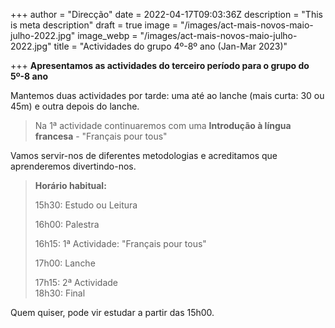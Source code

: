 +++
author = "Direcção"
date = 2022-04-17T09:03:36Z
description = "This is meta description"
draft = true
image = "/images/act-mais-novos-maio-julho-2022.jpg"
image_webp = "/images/act-mais-novos-maio-julho-2022.jpg"
title = "Actividades do grupo 4º-8º ano (Jan-Mar 2023)"

+++
**Apresentamos as actividades do terceiro período para o grupo do 5º-8 ano**

Mantemos duas actividades por tarde: uma até ao lanche (mais curta: 30 ou 45m) e outra depois do lanche.

> Na 1ª actividade continuaremos com uma **Introdução à língua francesa** - "Français pour tous"

Vamos servir-nos de diferentes metodologias e acreditamos que aprenderemos divertindo-nos.

> **Horário habitual:**
>
> 15h30: Estudo ou Leitura
>
> 16h00: Palestra
>
> 16h15: 1ª Actividade: "Français pour tous"
>
> 17h00: Lanche
>
> 17h15: 2ª Actividade  
> 18h30: Final

Quem quiser, pode vir estudar a partir das 15h00.